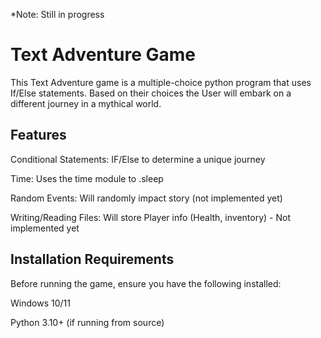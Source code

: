 *Note: Still in progress

# Text Adventure Game

This Text Adventure game is a multiple-choice python program that uses If/Else statements. Based on their choices the User will embark on a different journey in a mythical world. 

## Features

Conditional Statements: IF/Else to determine a unique journey

Time: Uses the time module to .sleep

Random Events: Will randomly impact story (not implemented yet)

Writing/Reading Files: Will store Player info (Health, inventory) - Not implemented yet

## Installation Requirements

Before running the game, ensure you have the following installed:

Windows 10/11

Python 3.10+ (if running from source)
